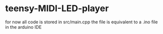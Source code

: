 # teensy-MIDI-LED-player
for now all code is stored in src/main.cpp
the file is equivalent to a .ino file in the arduino IDE
